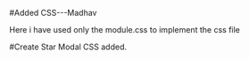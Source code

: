 #Added CSS---Madhav

Here i have used only the module.css to implement the css file


#Create Star Modal CSS added.
